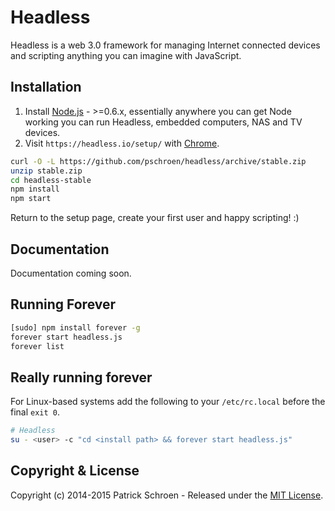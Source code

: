 # Headless

Headless is a web 3.0 framework for managing Internet connected devices and scripting anything you can imagine with JavaScript.


## Installation

1. Install [Node.js](http://nodejs.org/) - >=0.6.x, essentially anywhere you can get Node working you can run Headless, embedded computers, NAS and TV devices.
1. Visit `https://headless.io/setup/` with [Chrome](https://www.google.com/chrome/).

```sh
curl -O -L https://github.com/pschroen/headless/archive/stable.zip
unzip stable.zip
cd headless-stable
npm install
npm start
```

Return to the setup page, create your first user and happy scripting! :)


## Documentation

Documentation coming soon.


## Running Forever

```sh
[sudo] npm install forever -g
forever start headless.js
forever list
```


## Really running forever

For Linux-based systems add the following to your `/etc/rc.local` before the final `exit 0`.

```sh
# Headless
su - <user> -c "cd <install path> && forever start headless.js"
```


## Copyright & License

Copyright (c) 2014-2015 Patrick Schroen - Released under the [MIT License](LICENSE).

